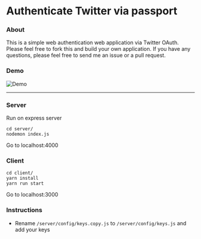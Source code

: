 # Authenticate Twitter via passport

### About

This is a simple web authentication web application via Twitter OAuth. Please feel free to fork this and build your own application. If you have any questions, please feel free to send me an issue or a pull request.

### Demo

![Demo](client/src/images/demo.gif)

---

### Server

Run on express server

```
cd server/
nodemon index.js
```

Go to localhost:4000

### Client

```
cd client/
yarn install
yarn run start
```

Go to localhost:3000

### Instructions

- Rename `/server/config/keys.copy.js` to `/server/config/keys.js` and add your keys

